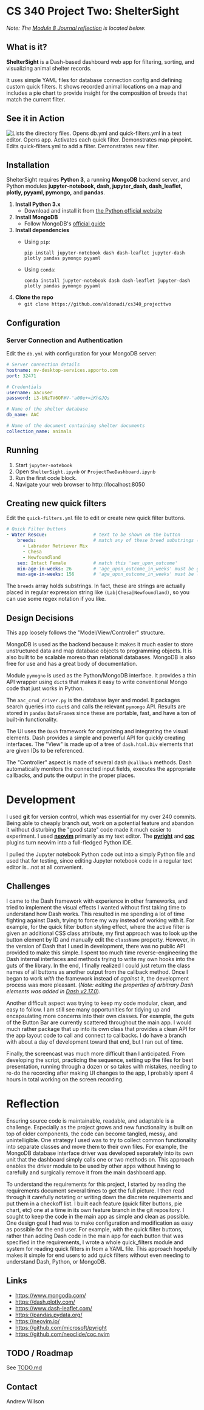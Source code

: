 # CS 340 Project Two: ShelterSight

*Note: The [Module 8 Journal reflection](#reflection) is located below.*

## What is it?

**ShelterSight** is a Dash-based dashboard web app for filtering, sorting,
and visualizing animal shelter records.

It uses simple YAML files for database connection config and defining
custom quick filters. It shows recorded animal locations on a map and
includes a pie chart to provide insight for the composition of breeds
that match the current filter.

## See it in Action

![Lists the directory files.
Opens `db.yml` and `quick-filters.yml` in a text editor. 
Opens app. Activates each quick filter. Demonstrates 
map pinpoint. Edits `quick-filters.yml` to add a filter.
Demonstrates new filter.](screencast.gif "ShelterSight Screencast")

## Installation

ShelterSight requires **Python 3**, a running **MongoDB** backend server, and
 Python modules **jupyter-notebook, dash, jupyter_dash, dash_leaflet, plotly, 
  pyyaml, pymongo,** and **pandas**.

1. **Install Python 3.x**
   * Download and install it from [the Python official website](https://neovim.io/)
2. **Install MongoDB**
   * Follow MongoDB's [official guide](https://www.mongodb.com/docs/manual/installation/)
3. **Install dependencies**
   * Using `pip`:
   
     `pip install jupyter-notebook dash dash-leaflet jupyter-dash plotly pandas pymongo pyyaml`

   * Using `conda`:
   
     `conda install jupyter-notebook dash dash-leaflet jupyter-dash plotly pandas pymongo pyyaml`
4. **Clone the repo**
   * `git clone https://github.com/aldonadi/cs340_projecttwo`

## Configuration

### Server Connection and Authentication

Edit the `db.yml` with configuration for your MongoDB server:
```yml
# Server connection details
hostname: nv-desktop-services.apporto.com
port: 32471

# Credentials
username: aacuser
password: i3-bNzTV6OF#V-'a00e+=iKh&JQs

# Name of the shelter database
db_name: AAC

# Name of the document containing shelter documents
collection_name: animals
```

## Running 

1. Start `jupyter-notebook`
2. Open `ShelterSight.ipynb` or `ProjectTwoDashboard.ipynb`
3. Run the first code block.
4. Navigate your web browser to http://localhost:8050

## Creating new quick filters

Edit the `quick-filters.yml` file to edit or create new quick filter buttons.

```yaml
# Quick Filter buttons
- Water Rescue:                 # text to be shown on the button
    breeds:                     # match any of these breed substrings (e.g. "Chesa" matches "Chesapeake"t
      - Labrador Retriever Mix
      - Chesa
      - Newfoundland
    sex: Intact Female          # match this 'sex_upon_outcome'
    min-age-in-weeks: 26        # 'age_upon_outcome_in_weeks' must be greater than or equal to this
    max-age-in-weeks: 156       # 'age_upon_outcome_in_weeks' must be less than or equal to this
```

The `breeds` array holds substrings. In fact, these are strings are actually placed in
regular expression string like `(Lab|Chesa|Newfoundland)`, so you can use some regex
notation if you like.

## Design Decisions

This app loosely follows the "Model/View/Controller" structure.

MongoDB is used as the backend because it makes it much easier to store
unstructured data and map database objects to programming objects. It is
also built to be scalable moreso than relational databases. MongoDB is also
free for use and has a great body of documentation.

Module `pymogno` is used as the Python/MongoDB interface. It provides a thin
API wrapper using `dict`s that makes it easy to write conventional Mongo code
that just works in Python.

The `aac_crud_driver.py` is the database layer and model. It packages search
queries into `dict`s and calls the relevant `pymongo` API. Results are stored
in `pandas` `DataFrame`s since these are portable, fast, and have a ton of
built-in functionality.

The UI uses the `Dash` framework for organizing and integrating the visual
elements. Dash provides a simple and powerful API for quickly creating interfaces.
The "View" is made up of a tree of `dash.html.Div` elements that are given
IDs to be referenced.

The "Controller" aspect is made of several dash `@callback` methods. Dash
automatically monitors the connected input fields, executes the appropriate 
callbacks, and puts the output in the proper places.

# Development

I used **git** for version control, which was essential for my over 240 commits. Being
able to cheaply branch out, work on a potential feature and abandon it without
disturbing the "good state" code made it much easier to experiment. I used 
**[neovim](https://neovim.io/)** primarily as my text editor. The 
**[pyright](https://github.com/microsoft/pyright)** and 
**[coc](https://github.com/neoclide/coc.nvim)** plugins turn neovim into a full-fledged
Python IDE.

I pulled the Jupyter notebook Python code out into a simply Python file and used that
for testing, since editing Jupyter notebook code in a regular text editor is...not at
all convenient.

## Challenges

I came to the Dash framework with experience in other frameworks, and tried to 
implement the visual effects I wanted without first taking time to understand 
how Dash works. This resulted in me spending a lot of time fighting against Dash,
trying to force my way instead of working with it. For example, for the quick
filter button styling effect, where the active filter is given an additional CSS
class attribute, my first approach was to look up the button element by ID and 
manually edit the `className` property. However, in the version of Dash that I
used in development, there was no public API provided to make this simple. I 
spent too much time reverse-engineering the Dash internal interfaces and methods
trying to write my own hooks into the guts of the library. In the end, I finally
realized I could just return the class names of all buttons as another output from
the callback method. Once I began to work *with* the framework instead of *against*
it, the development process was more pleasant. (*Note: editing the properties of
arbitrary Dash elements was added in
[Dash v2.17.0](https://github.com/plotly/dash/releases/tag/v2.17.0)*).

Another difficult aspect was trying to keep my code modular, clean, and easy to
follow. I am still see many opportunities for tidying up and encapsulating more 
concerns into their own classes. For example, the guts of the Button Bar are 
currently scattered throughout the main app. I would much rather package that up
into its own class that provides a clean API for the app layout code to call and
connect to callbacks. I do have a branch with about a day of development toward that
end, but I ran out of time.

Finally, the screencast was much more difficult than I anticipated. From developing
the script, practicing the sequence, setting up the files for best presentation,
running through a dozen or so takes with mistakes, needing to re-do the recording
after making UI changes to the app, I probably spent 4 hours in total working on 
the screen recording.

# Reflection

Ensuring source code is maintainable, readable, and adaptable is a challenge.
Especially as the project grows and new functionality is built on top of older
components, the code can become tangled, messy, and unintelligible. One
strategy I used was to try to collect common functionality into separate
classes and move them to their own files. For example, the MongoDB database
interface driver was developed separately into its own unit that the dashboard
simply calls one or two methods on. This approach enables the driver module to
be used by other apps without having to carefully and surgically remove it from
the main dashboard app.

To understand the requirements for this project, I started by reading the
requirements document several times to get the full picture. I then read
through it carefully notating or writing down the discrete requirements and put
them in a checkoff list. I built each feature (quick filter buttons, pie chart,
etc) one at a time in its own feature branch in the git repository. I sought to
keep the code in the main app as simple and clean as possible. One design goal
I had was to make configuration and modification as easy as possible for the
end user. For example, with the quick filter buttons, rather than adding Dash
code in the main app for each button that was specified in the requirements, I
wrote a whole quick_filters module and system for reading quick filters in from
a YAML file. This approach hopefully makes it simple for end users to add quick
filters without even needing to understand Dash, Python, or MongoDB.

## Links

* https://www.mongodb.com/
* https://dash.plotly.com/
* https://www.dash-leaflet.com/
* https://pandas.pydata.org/
* https://neovim.io/
* https://github.com/microsoft/pyright
* https://github.com/neoclide/coc.nvim

## TODO / Roadmap

See [TODO.md](./TODO.md)

## Contact

Andrew Wilson
